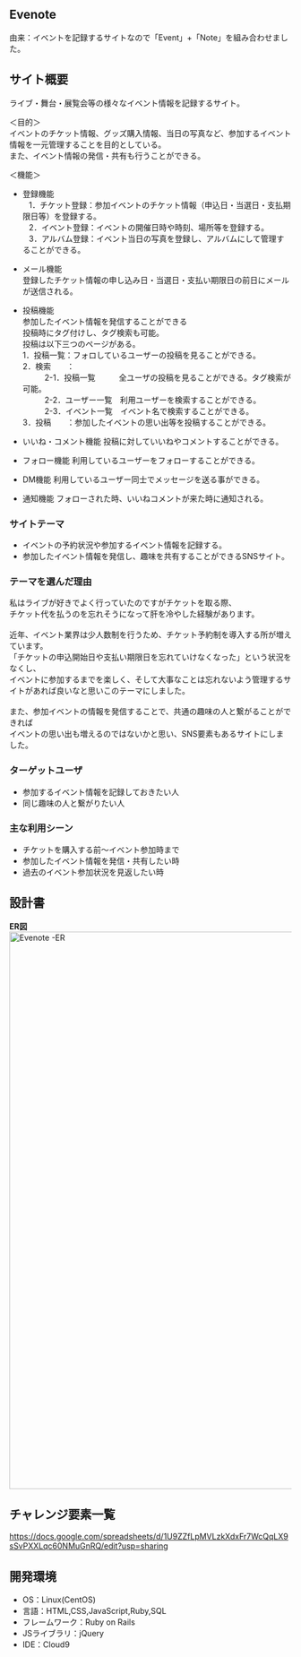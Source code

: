 ## Evenote
由来：イベントを記録するサイトなので「Event」+「Note」を組み合わせました。

## サイト概要
ライブ・舞台・展覧会等の様々なイベント情報を記録するサイト。

＜目的＞<br>
  イベントのチケット情報、グッズ購入情報、当日の写真など、参加するイベント情報を一元管理することを目的としている。<br>
  また、イベント情報の発信・共有も行うことができる。

＜機能＞<br>
- 登録機能<br>
  &ensp; 1．チケット登録：参加イベントのチケット情報（申込日・当選日・支払期限日等）を登録する。<br>
  &ensp; 2．イベント登録：イベントの開催日時や時刻、場所等を登録する。<br>
  &ensp; 3．アルバム登録：イベント当日の写真を登録し、アルバムにして管理することができる。<br>

- メール機能<br>
  登録したチケット情報の申し込み日・当選日・支払い期限日の前日にメールが送信される。

- 投稿機能<br>
  参加したイベント情報を発信することができる<br>投稿時にタグ付けし、タグ検索も可能。<br>投稿は以下三つのページがある。<br>
  1．投稿一覧：フォロしているユーザーの投稿を見ることができる。<br>
  2．検索&emsp;&emsp;：<br>
　&ensp;&emsp; 2-1．投稿一覧　　　全ユーザの投稿を見ることができる。タグ検索が可能。<br>
　&ensp;&emsp; 2-2．ユーザー一覧　利用ユーザーを検索することができる。<br>
　&ensp;&emsp; 2-3．イベント一覧　イベント名で検索することができる。<br>
  3．投稿&emsp;&emsp;：参加したイベントの思い出等を投稿することができる。<br>

- いいね・コメント機能
    投稿に対していいねやコメントすることができる。

- フォロー機能
    利用しているユーザーをフォローすることができる。

- DM機能
    利用しているユーザー同士でメッセージを送る事ができる。

- 通知機能
    フォローされた時、いいねコメントが来た時に通知される。

### サイトテーマ
- イベントの予約状況や参加するイベント情報を記録する。
- 参加したイベント情報を発信し、趣味を共有することができるSNSサイト。

### テーマを選んだ理由
私はライブが好きでよく行っていたのですがチケットを取る際、<br>
チケット代を払うのを忘れそうになって肝を冷やした経験があります。<br>
<br>
近年、イベント業界は少人数制を行うため、チケット予約制を導入する所が増えています。<br>
「チケットの申込開始日や支払い期限日を忘れていけなくなった」という状況をなくし、<br>
イベントに参加するまでを楽しく、そして大事なことは忘れないよう管理するサイトがあれば良いなと思いこのテーマにしました。<br>
<br>
また、参加イベントの情報を発信することで、共通の趣味の人と繋がることができれば<br>
イベントの思い出も増えるのではないかと思い、SNS要素もあるサイトにしました。<br>

### ターゲットユーザ
- 参加するイベント情報を記録しておきたい人
- 同じ趣味の人と繋がりたい人

### 主な利用シーン
- チケットを購入する前〜イベント参加時まで
- 参加したイベント情報を発信・共有したい時
- 過去のイベント参加状況を見返したい時

## 設計書
<strong>ER図</strong>
<img width="995" alt="Evenote -ER" src="https://user-images.githubusercontent.com/92415574/151269871-46c6d47f-13ed-4d86-8d09-c746561191b9.png">

## チャレンジ要素一覧
https://docs.google.com/spreadsheets/d/1U9ZZfLpMVLzkXdxFr7WcQqLX9sSvPXXLqc60NMuGnRQ/edit?usp=sharing

## 開発環境
- OS：Linux(CentOS)
- 言語：HTML,CSS,JavaScript,Ruby,SQL
- フレームワーク：Ruby on Rails
- JSライブラリ：jQuery
- IDE：Cloud9